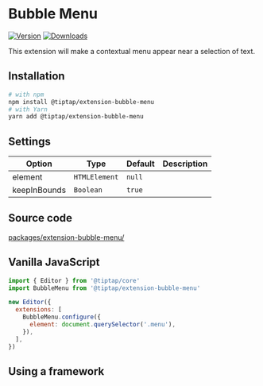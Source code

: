 # Bubble Menu
[![Version](https://img.shields.io/npm/v/@tiptap/extension-bubble-menu.svg?label=version)](https://www.npmjs.com/package/@tiptap/extension-bubble-menu)
[![Downloads](https://img.shields.io/npm/dm/@tiptap/extension-bubble-menu.svg)](https://npmcharts.com/compare/@tiptap/extension-bubble-menu?minimal=true)

This extension will make a contextual menu appear near a selection of text.

## Installation
```bash
# with npm
npm install @tiptap/extension-bubble-menu
# with Yarn
yarn add @tiptap/extension-bubble-menu
```

## Settings
| Option       | Type          | Default   | Description |
| ------------ | ------------- | --------- | ----------- |
| element      | `HTMLElement` | `null`    |             |
| keepInBounds | `Boolean`     | `true`    |             |

## Source code
[packages/extension-bubble-menu/](https://github.com/ueberdosis/tiptap-next/blob/main/packages/extension-bubble-menu/)

## Vanilla JavaScript
```js
import { Editor } from '@tiptap/core'
import BubbleMenu from '@tiptap/extension-bubble-menu'

new Editor({
  extensions: [
    BubbleMenu.configure({
      element: document.querySelector('.menu'),
    }),
  ],
})
```

## Using a framework
<demos :items="{
  Vue: 'Extensions/BubbleMenu/Vue',
  React: 'Extensions/BubbleMenu/React',
}" />
